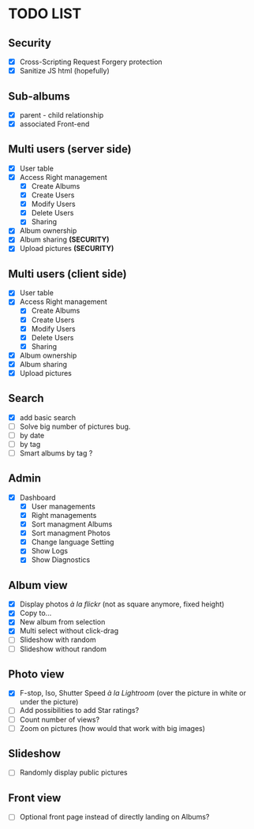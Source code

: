 # TODO LIST

## Security

- [x] Cross-Scripting Request Forgery protection
- [x] Sanitize JS html (hopefully)

## Sub-albums

- [x] parent - child relationship
- [x] associated Front-end

## Multi users (server side)

- [x] User table
- [x] Access Right management
  - [x] Create Albums
  - [x] Create Users
  - [x] Modify Users
  - [x] Delete Users
  - [x] Sharing
- [x] Album ownership
- [x] Album sharing **(SECURITY)**
- [x] Upload pictures **(SECURITY)**

## Multi users (client side)

- [x] User table
- [x] Access Right management
  - [x] Create Albums
  - [x] Create Users
  - [x] Modify Users
  - [x] Delete Users
  - [x] Sharing
- [x] Album ownership
- [x] Album sharing
- [x] Upload pictures

## Search

- [x] add basic search
- [ ] Solve big number of pictures bug.
- [ ] by date
- [ ] by tag
- [ ] Smart albums by tag ?

## Admin

- [x] Dashboard
    - [x] User managements
    - [x] Right managements
    - [x] Sort managment Albums
    - [x] Sort managment Photos
    - [x] Change language Setting
    - [x] Show Logs
    - [X] Show Diagnostics
  
## Album view

- [x] Display photos _&agrave; la flickr_ (not as square anymore, fixed height)
- [x] Copy to...
- [x] New album from selection
- [x] Multi select without click-drag
- [ ] Slideshow with random
- [ ] Slideshow without random

## Photo view

- [x] F-stop, Iso, Shutter Speed _&agrave; la Lightroom_ (over the picture in white
or under the picture)
- [ ] Add possibilities to add Star ratings?
- [ ] Count number of views?
- [ ] Zoom on pictures (how would that work with big images)

## Slideshow

- [ ] Randomly display public pictures

## Front view

- [ ] Optional front page instead of directly landing on Albums?
